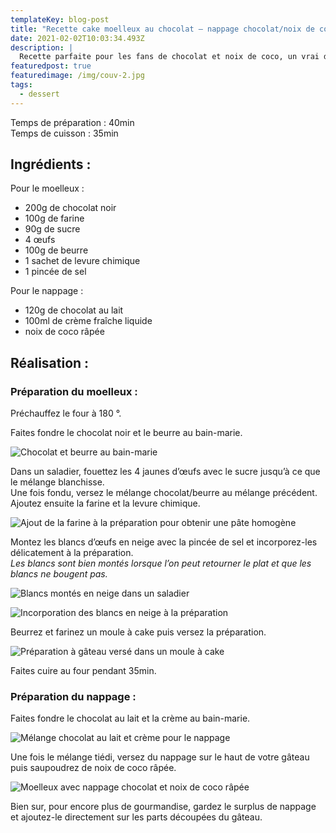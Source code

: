 ```yaml
---
templateKey: blog-post
title: "Recette cake moelleux au chocolat – nappage chocolat/noix de coco "
date: 2021-02-02T10:03:34.493Z
description: |
  Recette parfaite pour les fans de chocolat et noix de coco, un vrai délice ! 
featuredpost: true
featuredimage: /img/couv-2.jpg
tags:
  - dessert
---
```

Temps de préparation : 40min\
Temps de cuisson : 35min

## Ingrédients :

Pour le moelleux :

* 200g de chocolat noir
* 100g de farine
* 90g de sucre
* 4 œufs
* 100g de beurre
* 1 sachet de levure chimique
* 1 pincée de sel

Pour le nappage :

* 120g de chocolat au lait
* 100ml de crème fraîche liquide
* noix de coco râpée

## Réalisation :

### Préparation du moelleux :

Préchauffez le four à 180 °.

Faites fondre le chocolat noir et le beurre au bain-marie.

![Chocolat et beurre au bain-marie ](/img/chocolat-et-beurre-fondu.jpg "Chocolat et beurre fondu ")

Dans un saladier, fouettez les 4 jaunes d’œufs avec le sucre jusqu’à ce que le mélange blanchisse.\
Une fois fondu, versez le mélange chocolat/beurre au mélange précédent. \
Ajoutez ensuite la farine et la levure chimique.  

![Ajout de la farine à la préparation pour obtenir une pâte homogène ](/img/pate-avec-farine.jpg "Pâte en préparation")

Montez les blancs d’œufs en neige avec la pincée de sel et incorporez-les délicatement à la préparation.\
*Les blancs sont bien montés lorsque l’on peut retourner le plat et que les blancs ne bougent pas.*

![Blancs montés en neige dans un saladier ](/img/oeuf-en-neige.jpg "Blancs en neige")

![Incorporation des blancs en neige à la préparation](/img/ajout-oeuf-a-la-neige.jpg "Incorporation des blancs")

Beurrez et farinez un moule à cake puis versez la préparation.

![Préparation à gâteau versé dans un moule à cake ](/img/gateau-avant-cuisson.jpg "Gâteau avant cuisson ")

Faites cuire au four pendant 35min.

### Préparation du nappage :

Faites fondre le chocolat au lait et la crème au bain-marie.

![Mélange chocolat au lait et crème pour le nappage ](/img/glacage.jpg "Nappage ")

Une fois le mélange tiédi, versez du nappage sur le haut de votre gâteau puis saupoudrez de noix de coco râpée.

![Moelleux avec nappage chocolat et noix de coco râpée](/img/couv-.jpg "Moelleux au chocolat")

Bien sur, pour encore plus de gourmandise, gardez le surplus de nappage et ajoutez-le directement sur les parts découpées du gâteau.